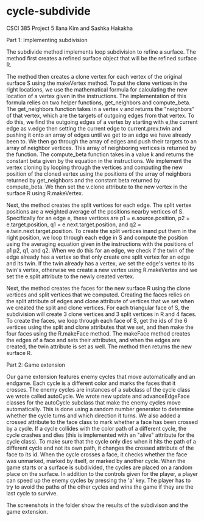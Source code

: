# cycle-subdivide
CSCI 385 Project 5
Ilana Kim and Sashka Hakakha

Part 1: Implementing subdivision

The subdivide method implements loop subdivision to refine a surface. The method first creates a refined surface object that will be the refined surface R.

 The method then creates a clone vertex for each vertex of the original surface S using the makeVertex method. To put the clone vertices in the right locations, we use the mathematical formula for calculating the new location of a vertex given in the instructions. The implementation of this formula relies on two helper functions, get_neighbors and compute_beta. The get_neighbors function takes in a vertex v and returns the "neighbors" of that vertex, which are the targets of outgoing edges from that vertex. To do this, we find the outgoing edges of a vertex by starting with e,the current edge as v.edge then setting the current edge to current.prev.twin and pushing it onto an array of edges until we get to an edge we have already been to. We then go through the array of edges and push their targets to an array of neighbor vertices. This array of neighboring vertices is returned by the function. The compute_beta function takes in a value k and returns the constant beta given by the equation in the instructions. We implement the vertex cloning by looping through the vertices and computing the new position of the cloned vertex using the positions of the array of neighbors returned by get_neighbors and the constant beta returned by compute_beta. We then set the v.clone attribute to the new vertex in the surface R using R.makeVertex.

 Next, the method creates the split vertices for each edge. The split vertex positions are a weighted average of the positions nearby vertices of S. Specifically for an edge e, these vertices are  p1 = e.source.position, p2 = e.target.position, q1 = e.next.target.position, and q2 = e.twin.next.target.position. To create the split vertices inand put them in the right position, we loop through each edge in S and compute the position using the averaging equation given in the instructions with the positions of p1 p2, q1, and q2. When we do this for an edge, we check if the twin of the edge already has a vertex so that only create one split vertex for an edge and its twin. If the twin already has a vertex, we set the edge's vertex to its twin's vertex, otherwise we create a new vertex using R.makeVertex and we set the e.split attribute to the newly created vertex.

 Next, the method creates the faces for the new surface R using the clone vertices and split vertices that we computed. Creating the faces relies on the split attribute of edges and clone attribute of vertices that we set when we created the split and clone vertices. For each triangular face of S, the subdivision will create 3 clone vertices and 3 split vertices in R and 4 faces. To create the faces, we loop through each face of S, get the ids of the 6 vertices using the split and clone attributes that we set, and then make the four faces using the R.makeFace method. The makeFace method creates the edges of a face and sets their attributes, and when the edges are created, the twin attribute is set as well. The method then returns the new surface R.    

Part 2: Game extension

Our game extension features enemy cycles that move automatically and an endgame. Each cycle is a different color and marks the faces that it crosses. The enemy cycles are instances of a subclass of the cycle class we wrote called autoCycle. We wrote new update and advanceEdgeFace classes for the autoCycle subclass that make the enemy cycles move automatically. This is done using a random number generator to determine whether the cycle turns and which direction it turns. We also added a crossed attribute to the face class to mark whether a face has been crossed by a cycle. If a cycle collides with the color path of a different cycle, the cycle crashes and dies (this is implemented with an "alive" attribute for the cycle class). To make sure that the cycle only dies when it hits the path of a different cycle and not its own path, it changes the crossed attribute of the face to its id. When the cycle crosses a face, it checks whether the face was unmarked, marked by itself, or marked by another cycle. When the game starts or a surface is subdivided, the cycles are placed on a random place on the surface. In addition to the controls given for the player, a player can speed up the enemy cycles by pressing the 'a' key. The player has to try to avoid the paths of the other cycles and wins the game if they are the last cycle to survive.

The screenshots in the folder show the results of the subdivison and the game extension. 
